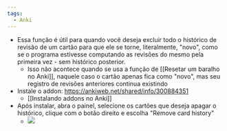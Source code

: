 ```yaml
---
tags:
  - Anki
---
```


+ Essa função é útil para quando você deseja excluir todo o histórico de revisão de um cartão para que ele se torne, literalmente, "novo", como se o programa estivesse computando as revisões do mesmo pela primeira vez - sem histórico posterior.
	+ Isso não acontece quando se usa a função de [[Resetar um baralho no Anki]], naquele caso o cartão apenas fica como "novo", mas seu registro de revisões anteriores continua existindo
+ Instale o addon: https://ankiweb.net/shared/info/300884351
	+ [[Instalando addons no Anki]]
+ Após instalar, abra o painel, selecione os cartões que deseja apagar o histórico, clique com o botão direito e escolha "Remove card history"
	+ ![](https://i.imgur.com/TOO4iUd.png)
